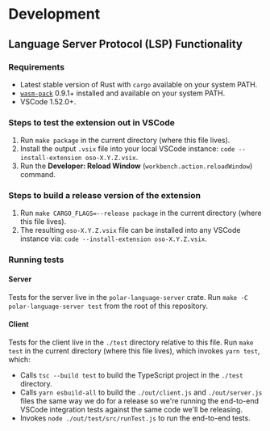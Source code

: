 # Development

## Language Server Protocol (LSP) Functionality

### Requirements

- Latest stable version of Rust with `cargo` available on your system PATH.
- [`wasm-pack`][wasm-pack] 0.9.1+ installed and available on your system PATH.
- VSCode 1.52.0+.

### Steps to test the extension out in VSCode

1. Run `make package` in the current directory (where this file lives).
2. Install the output `.vsix` file into your local VSCode instance: `code
   --install-extension oso-X.Y.Z.vsix`.
3. Run the **Developer: Reload Window** (`workbench.action.reloadWindow`)
   command.

### Steps to build a release version of the extension

1. Run `make CARGO_FLAGS=--release package` in the current directory (where
   this file lives).
2. The resulting `oso-X.Y.Z.vsix` file can be installed into any VSCode
   instance via: `code --install-extension oso-X.Y.Z.vsix`.

### Running tests

#### Server

Tests for the server live in the `polar-language-server` crate. Run `make -C
polar-language-server test` from the root of this repository.

#### Client

Tests for the client live in the `./test` directory relative to this file. Run
`make test` in the current directory (where this file lives), which invokes
`yarn test`, which:

- Calls `tsc --build test` to build the TypeScript project in the `./test`
  directory.
- Calls `yarn esbuild-all` to build the `./out/client.js` and `./out/server.js`
  files the same way we do for a release so we're running the end-to-end VSCode
  integration tests against the same code we'll be releasing.
- Invokes `node ./out/test/src/runTest.js` to run the end-to-end tests.

[wasm-pack]: https://rustwasm.github.io/wasm-pack/installer/
